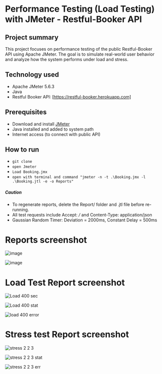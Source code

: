 # Performance Testing (Load Testing) with JMeter - Restful-Booker API

## Project summary
This project focuses on performance testing of the public Restful-Booker API using Apache JMeter. The goal is to simulate real-world user behavior and analyze how the system performs under load and stress.

## Technology used
- Apache JMeter 5.6.3
- Java
- Restful Booker API: [https://restful-booker.herokuapp.com]

## Prerequisites
- Download and install [JMeter](https://jmeter.apache.org/download_jmeter.cgi)
- Java installed and added to system path
- Internet access (to connect with public API)
  
## How to run
- ```git clone```
- ```open Jmeter```
- ```Load Booking.jmx```
- ```open with terminal and command "jmeter -n -t .\Booking.jmx -l .\Booking.jtl -e -o Reports"```

##### Caution
- To regenerate reports, delete the Report/ folder and .jtl file before re-running.
- All test requests include Accept: */* and Content-Type: application/json
- Gaussian Random Timer: Deviation = 2000ms, Constant Delay = 500ms

# Reports screenshot

![image](https://github.com/user-attachments/assets/d122468d-7d17-469a-8efa-668c023f94ba)

![image](https://github.com/user-attachments/assets/7e98164b-4f25-452e-a7d5-d6a938617494)

# Load Test Report screenshot
![Load 400 sec](https://github.com/user-attachments/assets/96430ac8-3647-479f-bc01-6bab3b1eeafc)

![Load 400 stat](https://github.com/user-attachments/assets/64ea5fa7-dc55-4cb2-b4d8-cb7f8a2d94bc)

![load 400 error](https://github.com/user-attachments/assets/97299534-9c6c-4974-b080-1e378aa5d779)

# Stress test Report screenshot
![stress 2 2 3](https://github.com/user-attachments/assets/353c1c9e-d329-410d-81cb-536e677591e4)

![stress 2 2 3 stat](https://github.com/user-attachments/assets/c8657e49-de17-472b-a768-a3d7e76c9ede)

![stress 2 2 3 err](https://github.com/user-attachments/assets/e2510b59-202a-4e73-9881-ad3b83957dcb)









